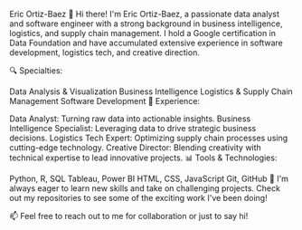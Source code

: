 Eric Ortiz-Baez
👋 Hi there! I'm Eric Ortiz-Baez, a passionate data analyst and software engineer with a strong background in business intelligence, logistics, and supply chain management. I hold a Google certification in Data Foundation and have accumulated extensive experience in software development, logistics tech, and creative direction.

🔍 Specialties:

Data Analysis & Visualization
Business Intelligence
Logistics & Supply Chain Management
Software Development
💼 Experience:

Data Analyst: Turning raw data into actionable insights.
Business Intelligence Specialist: Leveraging data to drive strategic business decisions.
Logistics Tech Expert: Optimizing supply chain processes using cutting-edge technology.
Creative Director: Blending creativity with technical expertise to lead innovative projects.
📊 Tools & Technologies:

Python, R, SQL
Tableau, Power BI
HTML, CSS, JavaScript
Git, GitHub
🌱 I'm always eager to learn new skills and take on challenging projects. Check out my repositories to see some of the exciting work I've been doing!

📫 Feel free to reach out to me for collaboration or just to say hi!

<!---
eorbaez/eorbaez is a ✨ special ✨ repository because its `README.md` (this file) appears on your GitHub profile.
You can click the Preview link to take a look at your changes.
--->
